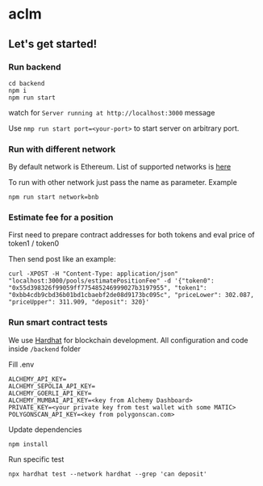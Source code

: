 # aclm

## Let's get started!

### Run backend

```
cd backend
npm i
npm run start
```

watch for
`Server running at http://localhost:3000` message

Use `nmp run start port=<your-port>` to start server on arbitrary port.

### Run with different network

By default network is Ethereum.
List of supported networks is [here](/backend/src/common/networks.ts)

To run with other network just pass the name as parameter. Example

```
npm run start network=bnb
```

### Estimate fee for a position

First need to prepare contract addresses for both tokens and eval price of token1 / token0

Then send post like an example:

```
curl -XPOST -H "Content-Type: application/json" "localhost:3000/pools/estimatePositionFee" -d '{"token0": "0x55d398326f99059ff775485246999027b3197955", "token1": "0xbb4cdb9cbd36b01bd1cbaebf2de08d9173bc095c", "priceLower": 302.087, "priceUpper": 311.909, "deposit": 320}'
```

### Run smart contract tests

We use [Hardhat](https://hardhat.org/) for blockchain development.
All configuration and code inside `/backend` folder

Fill .env

```
ALCHEMY_API_KEY=
ALCHEMY_SEPOLIA_API_KEY=
ALCHEMY_GOERLI_API_KEY=
ALCHEMY_MUMBAI_API_KEY=<key from Alchemy Dashboard>
PRIVATE_KEY=<your private key from test wallet with some MATIC>
POLYGONSCAN_API_KEY=<key from polygonscan.com>
```

Update dependencies

```
npm install
```

Run specific test

```
npx hardhat test --network hardhat --grep 'can deposit'
```
